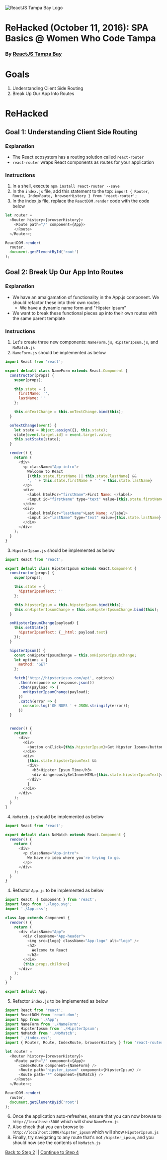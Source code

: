 ![ReactJS Tampa Bay Logo](https://avatars2.githubusercontent.com/u/18738421?v=3&s=200)

# ReHacked (October 11, 2016): SPA Basics @ Women Who Code Tampa
### By [ReactJS Tampa Bay](http://www.meetup.com/ReactJS-Tampa-Bay/)

# Goals

1. Understanding Client Side Routing
1. Break Up Our App Into Routes

# ReHacked

## Goal 1: Understanding Client Side Routing

### Explanation

* The React ecosystem has a routing solution called `react-router`
* `react-router` wraps React components as routes for your application

### Instructions

1. In a shell, execute `npm install react-router --save`
1. In the `index.js` file, add this statement to the top: `import { Router, Route, IndexRoute, browserHistory } from 'react-router';`
1. In the index.js file, replace the `ReactDOM.render` code with the code below

```javascript
let router =
  <Router history={browserHistory}>
    <Route path="/" component={App}>
    </Route>
  </Router>;

ReactDOM.render(
  router,
  document.getElementById('root')
);
```


## Goal 2: Break Up Our App Into Routes

### Explanation

* We have an amalgamation of functionality in the App.js component. We should refactor these into their own routes
  * We have a dynamic name form and "Hipster Ipsum"
* We want to break these functional pieces up into their own routes with the same parent template 

### Instructions

1. Let's create three new components: `NameForm.js`, `HipsterIpsum.js`, and `NoMatch.js`
2. `NameForm.js` should be implemented as below

```javascript
import React from 'react';

export default class NameForm extends React.Component {
  constructor(props) {
    super(props);

    this.state = {
      firstName: '',
      lastName: ''
    };

    this.onTextChange = this.onTextChange.bind(this);
  }

  onTextChange(event) {
    let state = Object.assign({}, this.state);
    state[event.target.id] = event.target.value;
    this.setState(state);
  }

  render() {
    return (
      <div>
        <p className="App-intro">
          Welcome to React
          {(this.state.firstName || this.state.lastName) &&
          ', ' + this.state.firstName + ' ' + this.state.lastName}
        </p>
        <div>
          <label htmlFor="firstName">First Name: </label>
          <input id="firstName" type="text" value={this.state.firstName} onChange={this.onTextChange} />
        </div>
        <div>
          <label htmlFor="lastName">Last Name: </label>
          <input id="lastName" type="text" value={this.state.lastName} onChange={this.onTextChange} />
        </div>
      </div>
    );
  }
}
```

3. `HipsterIpsum.js` should be implemented as below

```javascript
import React from 'react';

export default class HipsterIpsum extends React.Component {
  constructor(props) {
    super(props);

    this.state = {
      hipsterIpsumText: ''
    };

    this.hipsterIpsum = this.hipsterIpsum.bind(this);
    this.onHipsterIpsumChange = this.onHipsterIpsumChange.bind(this);
  }

  onHipsterIpsumChange(payload) {
    this.setState({
      hipsterIpsumText: {__html: payload.text}
    });
  }

  hipsterIpsum() {
    const onHipsterIpsumChange = this.onHipsterIpsumChange;
    let options = {
      method: 'GET'
    };

    fetch('http://hipsterjesus.com/api', options)
      .then(response => response.json())
      .then(payload => {
        onHipsterIpsumChange(payload);
      })
      .catch(error => {
        console.log('OH NOES ' + JSON.stringify(error));
      })
  }


  render() {
    return (
      <div>
        <div>
          <button onClick={this.hipsterIpsum}>Get Hipster Ipsum</button>
        </div>
        <div>
          {this.state.hipsterIpsumText &&
          <div>
            <h3>Hipster Ipsum Time</h3>
            <div dangerouslySetInnerHTML={this.state.hipsterIpsumText}></div>
          </div>
          }
        </div>
      </div>
    );
  }
}
```

4. `NoMatch.js` should be implemented as below

```javascript
import React from 'react';

export default class NoMatch extends React.Component {
  render() {
    return (
      <div>
        <p className="App-intro">
          We have no idea where you're trying to go.
        </p>
      </div>
    );
  }
}
```

4. Refactor `App.js` to be implemented as below

```javascript
import React, { Component } from 'react';
import logo from './logo.svg';
import './App.css';

class App extends Component {
  render() {
    return (
      <div className="App">
        <div className="App-header">
          <img src={logo} className="App-logo" alt="logo" />
          <h2>
            Welcome to React
          </h2>
        </div>
        {this.props.children}
      </div>
    );
  }
}

export default App;
```

5. Refactor `index.js` to be implemented as below

```javascript
import React from 'react';
import ReactDOM from 'react-dom';
import App from './App';
import NameForm from './NameForm';
import HipsterIpsum from './HipsterIpsum';
import NoMatch from './NoMatch';
import './index.css';
import { Router, Route, IndexRoute, browserHistory } from 'react-router';

let router =
  <Router history={browserHistory}>
    <Route path="/" component={App}>
      <IndexRoute component={NameForm} />
      <Route path="hipster_ipsum" component={HipsterIpsum} />
      <Route path="*" component={NoMatch} />
    </Route>
  </Router>;

ReactDOM.render(
  router,
  document.getElementById('root')
);
```

6. Once the application auto-refreshes, ensure that you can now browse to `http://localhost:3000` which will show `NameForm.js`
7. Also check that you can browse to `http://localhost:3000/hipster_ipsum` which will show `HipsterIpsum.js`
8. Finally, try navigating to any route that's not `/hipster_ipsum`, and you should now see the contents of `NoMatch.js`

[Back to Step 2](https://github.com/reactjstampabay/rehacked-spa-basics-wwc/tree/step-2) || [Continue to Step 4](https://github.com/reactjstampabay/rehacked-spa-basics-wwc/tree/step-4)
